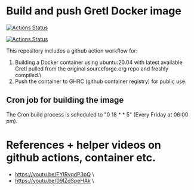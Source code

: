 # Build and push Gretl Docker image
[![Actions Status](https://github.com/gretl-project/build_push_container/workflows/Publish%20Docker%20Image/badge.svg)](https://github.com/gretl-project/build_push_container/actions)

[![Actions Status](https://github.com/gretl-project/build_push_container/workflows/Greetings/badge.svg)](https://github.com/gretl-project/build_push_container/actions)

This repository includes a github action workflow for:

1) Building a Docker container using ubuntu:20.04 with latest available Gretl pulled from the original sourceforge.org repo and freshly compiled.\
2) Push the container to GHRC (github container registry) for public use.


## Cron job for building the image
The Cron build process is scheduled to "0 18 * * 5" (Every Friday at 06:00 pm).


# References + helper videos on github actions, container etc.
- https://youtu.be/FYIRvqdP3pQ \
- https://youtu.be/09lZdSpeHAk \
